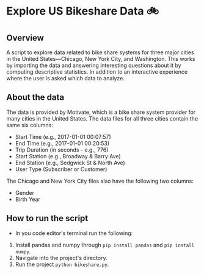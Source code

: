 
# Explore US Bikeshare Data :bike:

## Overview
A script to explore data related to bike share systems for three major cities in the United States—Chicago, New York City, and Washington. This works by importing the data and answering interesting questions about it by computing descriptive statistics. In addition to an interactive experience where the user is asked which data to analyze.

## About the data
The data is provided by Motivate, which is a bike share system provider for many cities in the United States. The data files for all three cities contain the same six columns:

-   Start Time (e.g., 2017-01-01 00:07:57)
-   End Time (e.g., 2017-01-01 00:20:53)
-   Trip Duration (in seconds - e.g., 776)
-   Start Station (e.g., Broadway & Barry Ave)
-   End Station (e.g., Sedgwick St & North Ave)
-   User Type (Subscriber or Customer)

The Chicago and New York City files also have the following two columns:

-   Gender
-   Birth Year
## How to run the script
- In you code editor's terminal run the following:
1. Install pandas and numpy through `pip install pandas` and `pip install numpy`.
2. Navigate into the project's directory.
3.  Run the project `python bikeshare.py`.


